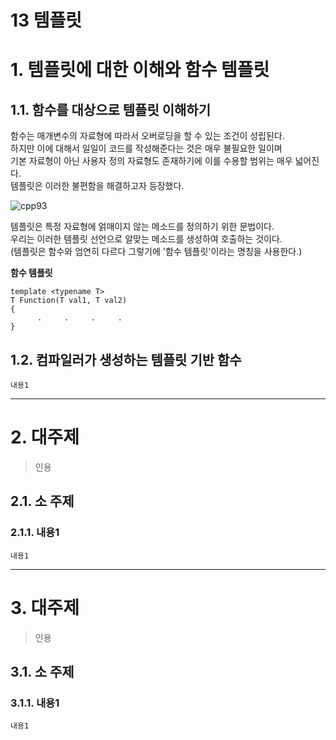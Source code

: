 13 템플릿
=======================
# 1. 템플릿에 대한 이해와 함수 템플릿
## 1.1. 함수를 대상으로 템플릿 이해하기 
함수는 매개변수의 자료형에 따라서 오버로딩을 할 수 있는 조건이 성립된다.   
하지만 이에 대해서 일일이 코드를 작성해준다는 것은 매우 불필요한 일이며   
기본 자료형이 아닌 사용자 정의 자료형도 존재하기에 이를 수용할 범위는 매우 넓어진다.     
템플릿은 이러한 불편함을 해결하고자 등장했다.      
      
![cpp93](https://user-images.githubusercontent.com/50267433/76312639-cee89200-6316-11ea-8ab7-309930899d41.PNG)   
         
템플릿은 특정 자료형에 얽매이지 않는 메소드를 정의하기 위한 문법이다.          
우리는 이러한 템플릿 선언으로 알맞는 메소드를 생성하여 호출하는 것이다.        
(템플릿은 함수와 엄연히 다르다 그렇기에 '함수 템플릿'이라는 명칭을 사용한다.)     

**함수 템플릿**
```
template <typename T>
T Function(T val1, T val2)
{
      .     .     .     .
}
```

## 1.2. 컴파일러가 생성하는 템플릿 기반 함수

```
내용1
```

***
# 2. 대주제
> 인용
## 2.1. 소 주제
### 2.1.1. 내용1
```
내용1
```   

***
# 3. 대주제
> 인용
## 3.1. 소 주제
### 3.1.1. 내용1
```
내용1
```
